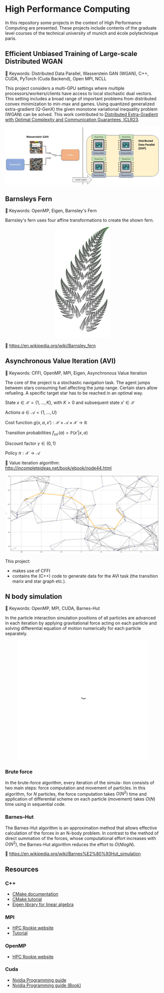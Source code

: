 # High Performance Computing

In this repository some projects in the context of High Performance Computing are presented. These projects include contents of the graduate level courses of the technical university of munich and école polytechnique paris. 

## Efficient Unbiased Training of Large-scale Distributed WGAN
:key: Keywords: Distributed Data Parallel, Wasserstein GAN (WGAN), C++, CUDA, PyTorch (Cuda Backend), Open MPI, NCLL

This project considers a multi-GPU settings
where multiple processors/workers/clients have access to local stochastic dual
vectors. This setting includes a broad range of important problems from distributed
convex minimization to min-max and games. Using quantized generalized extra-gradient (Q-GenX) the given monotone variational inequality problem (WGAN) can be solved. This work contributed to [Distributed Extra-Gradient with Optimal Complexity and Communication Guarantees, ICLR23](https://infoscience.epfl.ch/record/300852).

<p align="center">
<img src="etc/wgan.png" alt="wgan" width="600"/>
</p>


## Barnsleys Fern
:key: Keywords: OpenMP, Eigen, Barnsley's Fern


Barnsley's fern uses four affine transformations to create the shown fern.

<p align="center">
<img src="etc/barnsley-fern.png" alt="fern" width="180"/>
</p>

:link: https://en.wikipedia.org/wiki/Barnsley_fern

## Asynchronous Value Iteration (AVI)

:key: Keywords: CFFI, OpenMP, MPI, Eigen, Asynchronous Value Iteration

The core of the project is a stochastic navigation task. The agent jumps between stars consuming fuel affecting the jump range. Certain stars allow refueling. A specific target star has to be reached in an optimal way.

State $x \in \mathcal{X} = \{1, \dots, K\},$ with $K > 0$ and subsequent state $x' \in \mathcal{X}$ 

Actions $a \in \mathcal{A} = \{1, \dots, U\}$

Cost function $g(x, a, x'): \mathcal{X} \times \mathcal{A} \times \mathcal{X}  \rightarrow \mathbb{R}$

Transition probabilities $f_{xx'}(a) = \mathbb{P}(x' | x, a)$

Discount factor $\gamma \in (0, 1)$

Policy $\pi: \mathcal{X} \rightarrow \mathcal{A}$

:link: Value iteration algorithm: http://incompleteideas.net/book/ebook/node44.html

<p align="center">
<img src="etc/stars.png" alt="stars" width="500"/>
</p>

This project:

* makes use of CFFI
* contains the (C++) code to generate data for the AVI task (the transition marix and star graph etc.).


## N body simulation 

:key: Keywords: OpenMP, MPI, CUDA, Barnes-Hut


In the particle interaction simulation positions of all particles are advanced in each iteration by
applying gravitational force acting on each particle and solving differential equation of motion
numerically for each particle separately.

<p align="center">
<img src="etc/nbody.gif" alt="animated"  />
</p>

### Brute force
In the brute-force algorithm, every iteration of the simula-
tion consists of two main steps: force computation and movement of particles. In this algorithm,
for $N$ particles, the force computation takes $O(N^2)$ time and application of differential scheme
on each particle (movement) takes $O(N)$ time using in sequential code.

### Barnes–Hut 
The Barnes-Hut algorithm is an approximation method that allows effective calculation of the forces in an N-body problem. In contrast to the method of direct summation of the forces, whose computational effort increases with $O(N^2)$, the Barnes-Hut algorithm reduces the effort to $O(N log N)$. 

:link: https://en.wikipedia.org/wiki/Barnes%E2%80%93Hut_simulation


## Resources

### C++
- [CMake documentation](https://cmake.org/documentation)
- [CMake tutorial](https://cmake.org/cmake/help/latest/guide/tutorial/index.html)
- [Eigen library for linear algebra](https://eigen.tuxfamily.org/index.php?title=Main_Page)

### MPI
- [HPC Rookie website](https://rookiehpc.github.io/mpi/index.html)
- [Tutorial](https://mpitutorial.com/)

### OpenMP
- [HPC Rookie website](https://rookiehpc.github.io/openmp/index.html)

### Cuda
- [Nvidia Programming guide](https://docs.nvidia.com/cuda/cuda-c-programming-guide/index.html)
- [Nvidia Programming guide (Book)](https://developer.download.nvidia.com/compute/DevZone/docs/html/C/doc/CUDA_C_Programming_Guide.pdf)
